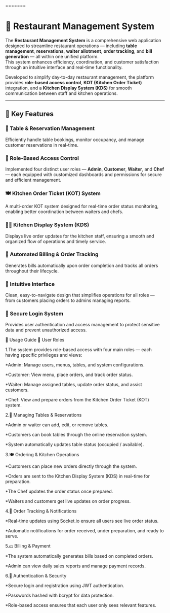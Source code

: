 =======
# 🍴 Restaurant Management System

The **Restaurant Management System** is a comprehensive web application designed to streamline restaurant operations — including **table management**, **reservations**, **waiter allotment**, **order tracking**, and **bill generation** — all within one unified platform.  
This system enhances efficiency, coordination, and customer satisfaction through an intuitive interface and real-time functionality.

Developed to simplify day-to-day restaurant management, the platform provides **role-based access control**, **KOT (Kitchen Order Ticket)** integration, and a **Kitchen Display System (KDS)** for smooth communication between staff and kitchen operations.

---

## 🚀 Key Features

### 🧾 Table & Reservation Management
Efficiently handle table bookings, monitor occupancy, and manage customer reservations in real-time.

### 👥 Role-Based Access Control
Implemented four distinct user roles — **Admin**, **Customer**, **Waiter**, and **Chef** — each equipped with customized dashboards and permissions for secure and efficient management.

### 🍽️ Kitchen Order Ticket (KOT) System
A multi-order KOT system designed for real-time order status monitoring, enabling better coordination between waiters and chefs.

### 👨‍🍳 Kitchen Display System (KDS)
Displays live order updates for the kitchen staff, ensuring a smooth and organized flow of operations and timely service.

### 💸 Automated Billing & Order Tracking
Generates bills automatically upon order completion and tracks all orders throughout their lifecycle.

### 📱 Intuitive Interface
Clean, easy-to-navigate design that simplifies operations for all roles — from customers placing orders to admins managing reports.

### 🔐 Secure Login System
Provides user authentication and access management to protect sensitive data and prevent unauthorized access.

🚀 Usage Guide
👥 User Roles

1.The system provides role-based access with four main roles — each having specific privileges and views:

*Admin: Manage users, menus, tables, and system configurations.

*Customer: View menu, place orders, and track order status.

*Waiter: Manage assigned tables, update order status, and assist customers.

*Chef: View and prepare orders from the Kitchen Order Ticket (KOT) system.

2.🧾 Managing Tables & Reservations

*Admin or waiter can add, edit, or remove tables.

*Customers can book tables through the online reservation system.

*System automatically updates table status (occupied / available).

3.🍽️ Ordering & Kitchen Operations

*Customers can place new orders directly through the system.

*Orders are sent to the Kitchen Display System (KDS) in real-time for preparation.

*The Chef updates the order status once prepared.

*Waiters and customers get live updates on order progress.

4.💬 Order Tracking & Notifications

*Real-time updates using Socket.io ensure all users see live order status.

*Automatic notifications for order received, under preparation, and ready to serve.

5.💵 Billing & Payment

*The system automatically generates bills based on completed orders.

*Admin can view daily sales reports and manage payment records.



6.🔐 Authentication & Security

*Secure login and registration using JWT authentication.

*Passwords hashed with bcrypt for data protection.

*Role-based access ensures that each user only sees relevant features.

